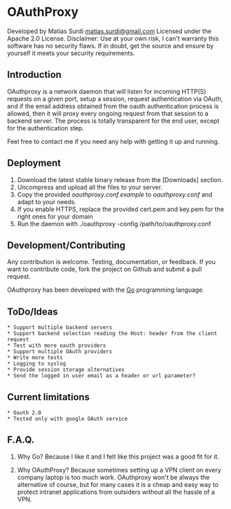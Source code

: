 OAuthProxy
=========
Developed by Matias Surdi <matias.surdi@gmail.com>
Licensed under the Apache 2.0 License.
Disclaimer: Use at your own risk, I can't warranty this software has no security flaws. If in doubt, 
get the source and ensure by yourself it meets your security requirements.


Introduction
------------
OAuthproxy is a network daemon that will listen for incoming HTTP(S) requests on a given port, 
setup a session, request authentication via OAuth, and if the email address obtained from the 
oauth authentication process is allowed, then it will proxy every ongoing request from that 
session to a backend server. The process is totally transparent for the end user, except for the
authentication step.

Feel free to contact me if you need any help with getting it up and running.

Deployment
----------
  1. Download the latest stable binary release from the [Downloads] section.
  2. Uncompress and upload all the files to your server.
  3. Copy the provided _oauthproxy.conf.example_ to _oauthproxy.conf_ and adapt to your needs.
  4. If you enable HTTPS, replace the provided cert.pem and key.pem for the right ones for your domain
  5. Run the daemon with ./oauthproxy -config /path/to/oauthproxy.conf


Development/Contributing
------------------------
Any contribution is welcome. Testing, documentation, or feedback. If you want to contribute code,
fork the project on Github and submit a pull request.

OAuthproxy has been developed with the [Go](http://golang.org) programming language.

ToDo/Ideas
-------------
    * Support multiple backend servers
    * Support backend selection reading the Host: header from the client request
    * Test with more oauth providers
    * Support multiple OAuth providers
    * Write more tests
    * Logging to syslog
    * Provide session storage alternatives
    * Send the logged in user email as a header or url parameter?

Current limitations
-------------------
    * Oauth 2.0
    * Tested only with google OAuth service

F.A.Q.
------
  1. Why Go?
  Because I like it and I felt like this project was a good fit for it.
  
  2. Why OAuthProxy?
  Because sometimes setting up a VPN client on every company laptop is too much work. OAuthproxy
  won't be always the alternative of course, but for many cases it is a cheap and easy way to protect
  intranet applications from outsiders without all the hassle of a VPN.

